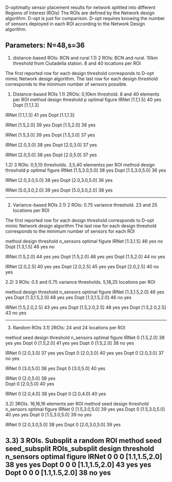 D-optimalty sensor placement results for network splitted into different Regions of Interest (ROIs)
The ROIs are defined by the Network design algorithm. D-opt is just for comparison.
D-opt requires knowing the number of sensors deployed in each ROI according to the Network Design algorithm.

Parameters:
N=48,s=36
-----------------------------------------------------------------------------------------------------
1) distance-based ROIs: BCN and rural
1.1) 2 ROIs: BCN and rural. 10km threshold from Ciutadella station. 8 and 40 locations per ROI

The first reported row for each design threshold corresponds to D-opt mimic Network design algorithm.
The last row for each design threshold corresponds to the minimum number of sensors possible.

1) Distance-based ROIs
1.1) 2ROIs: 0,10km threshold. 8 and  40 elements per ROI
method	design threshold	p	optimal	figure
IRNet	[1.1,1.5]		40	yes	
Dopt	[1.1,1.3]

IRNet	[1.1,1.3]		41	yes
Dopt	[1.1,1.3]

IRNet	[1.5,2.0]		39	yes
Dopt	[1.5,2.0]		38	yes

IRNet	[1.5,3.0]		39	yes
Dopt 	[1.5,3.0]		37	yes

IRNet	[2.0,3.0]		38	yes
Dopt	[2.0,3.0]		37	yes

IRNet	[2.0,5.0]		38	yes
Dopt	[2.0,5.0]		37	yes

1.2) 3 ROIs: 0,5,10 thresholds. 3,5,40 elementss per ROI 
method	design threshold	p	optimal	figure
IRNet	[1.5,3.0,5.0]		38	yes
Dopt	[1.5,3.0,5.0]		36	yes

IRNet	[2.0,3.0,5.0]		38	yes
Dopt	[2.0,3.0,5.0]		36	yes

IRNet	[5.0,3.0,2.0]		39	yes
Dopt	[5.0,3.0,2.0]		38	yes


-----------------------------------------------------------------------------------------------------
2) Variance-based ROIs
2.1) 2 ROIs: 0.75 variance threshold. 23 and 25 locations per ROI

The first reported row for each design threshold corresponds to D-opt mimic Network design algorithm
The last row for each design threshold corresponds to the minimum number of sensors for each ROI

method	design threshold	n_sensors	optimal	figure
IRNet	[1.3,1.5]		46		yes	no
Dopt	[1.3,1.5]		46		yes	no

IRNet	[1.5,2.0]		44		yes	yes
Dopt 	[1.5,2.0]		46		yes	yes
Dopt	[1.5,2.0]		44		no	yes

IRNet	[2.0,2.5]		40		yes	yes
Dopt	[2.0,2.5]		45		yes	yes
Dopt	[2.0,2.5]		40		no	yes




2.2) 3 ROIs: 0.5 and 0.75 variance thresholds. 5,18,25 locations per ROI

method	design threshold	n_sensors	optimal		figure
IRNet	[1.3,1.5,2.0]		46		yes		yes
Dopt	[1.3,1.5,2.0]		48		yes		yes
Dopt	[1.3,1.5,2.0]		46		no		yes

IRNet	[1.5,2.0,2.5]		43		yes		yes
Dopt 	[1.5,2.0,2.5]		48		yes		yes
Dopt	[1.5,2.0,2.5]		43		no		yes

------------------------------------------------------------------------------------------------------
3) Random ROIs
3.1) 2ROIs: 24 and 24 locations per ROI

method	seed	design threshold	n_sensors	optimal		figure
IRNet	0	[1.5,2.0]		38		yes		yes
Dopt	0	[1.5,2.0]		41		yes		yes
Dopt	0	[1.5,2.0]		38		no		yes

IRNet	0	[2.0,3.0]		37		yes		yes
Dopt	0	[2.0,3.0]		40		yes		yes
Dopt	0	[2.0,3.0]		37		no		yes

IRNet	0	[3.0,5.0]		38		yes
Dopt	0	[3.0,5.0]		40		yes

IRNet	0	[2.0,5.0]		38		yes		
Dopt	0	[2.0,5.0]		40		yes

IRNet	0	[2.0,4.0]		38		yes
Dopt	0	[2.0,4.0]		40		yes


3.2) 3ROIs.  16,16,16 elements per ROI
method	seed	design threshold	n_sensors	optimal		figure
IRNet	0	[1.5,3.0,5.0]		39		yes		yes
Dopt 	0	[1.5,3.0,5.0]		40		yes		yes
Dopt	0	[1.5,3.0,5.0]		39		no		yes

IRNet	0	[2.0,3.0,5.0]		38		yes
Dopt	0	[2.0,3.0,5.0]		39		yes

3.3) 3 ROIs. Subsplit a random ROI
method	seed	seed_subsplit	ROIs_subsplit	design threshold	n_sensors	optimal		figure
IRNet	0	0		0		[1.1,1.5,2.0]		38		yes		yes
Dopt	0	0		0		[1.1,1.5,2.0]		43		yes		yes
Dopt	0	0		0		[1.1,1.5,2.0]		38		no		yes
------------------------------------------------------------------------------------------------------



